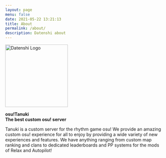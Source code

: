 ```yaml
---
layout: page
menu: false
date: 2021-05-22 13:21:13
title: About
permalink: /about/
description: Datenshi about
---
```

<img class="img-rounded" src="https://raw.githubusercontent.com/osu-datenshi/assets/master/logo.png" alt="Datenshi Logo" width="200">

**osu!Tanuki**\
**The best custom osu! server**

Tanuki is a custom server for the rhythm game osu! We provide an amazing custom osu! experience for all to enjoy by providing a wide variety of new experiences and features. We have anything ranging from custom map ranking and clans to dedicated leaderboards and PP systems for the mods of Relax and Autopilot!